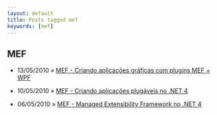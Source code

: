 ```yaml
---
layout: default
title: Posts tagged mef
keywords: [mef]
---
```

<h2 class="category">MEF</h2>
<ul class="posts">
<li>
<p>
<span class="date">13/05/2010</span> &raquo;
<a href="/blog/mef-criando-aplicacoes-graficas-com-plugins-mef-wpf">MEF - Criando aplicações gráficas com plugins MEF + WPF</a>
</p>
</li>
<li>
<p>
<span class="date">10/05/2010</span> &raquo;
<a href="/blog/mef-criando-aplicacoes-plugaveis-no-net-4">MEF - Criando aplicações plugáveis no .NET 4</a>
</p>
</li>
<li>
<p>
<span class="date">06/05/2010</span> &raquo;
<a href="/blog/mef-managed-extensibility-framework-no-net-4">MEF - Managed Extensibility Framework no .NET 4</a>
</p>
</li>
</ul>
